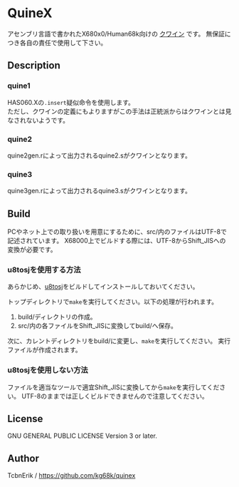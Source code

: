 # QuineX
アセンブリ言語で書かれたX680x0/Human68k向けの
[クワイン](https://ja.wikipedia.org/wiki/%E3%82%AF%E3%83%AF%E3%82%A4%E3%83%B3_(%E3%83%97%E3%83%AD%E3%82%B0%E3%83%A9%E3%83%9F%E3%83%B3%E3%82%B0))
です。
無保証につき各自の責任で使用して下さい。


## Description

### quine1
HAS060.Xの`.insert`疑似命令を使用します。  
ただし、クワインの定義にもよりますがこの手法は正統派からはクワインとは見なされないようです。

### quine2
quine2gen.rによって出力されるquine2.sがクワインとなります。

### quine3
quine3gen.rによって出力されるquine3.sがクワインとなります。


## Build
PCやネット上での取り扱いを用意にするために、src/内のファイルはUTF-8で記述されています。
X68000上でビルドする際には、UTF-8からShift_JISへの変換が必要です。

### u8tosjを使用する方法
あらかじめ、[u8tosj](https://github.com/kg68k/u8tosj)をビルドしてインストールしておいてください。

トップディレクトリで`make`を実行してください。以下の処理が行われます。
1. build/ディレクトリの作成。
2. src/内の各ファイルをShift_JISに変換してbuild/へ保存。

次に、カレントディレクトリをbuild/に変更し、`make`を実行してください。
実行ファイルが作成されます。

### u8tosjを使用しない方法
ファイルを適当なツールで適宜Shift_JISに変換してから`make`を実行してください。
UTF-8のままでは正しくビルドできませんので注意してください。


## License
GNU GENERAL PUBLIC LICENSE Version 3 or later.

## Author
TcbnErik / https://github.com/kg68k/quinex

